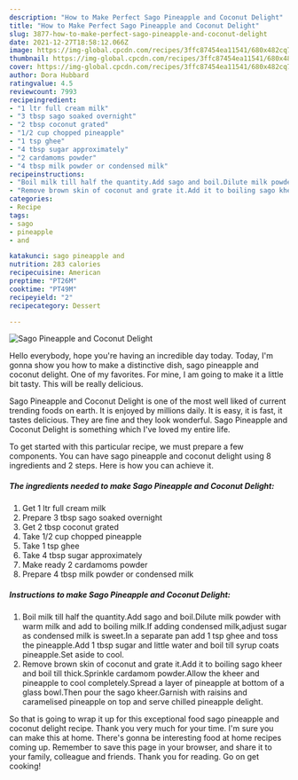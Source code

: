 ```yaml
---
description: "How to Make Perfect Sago Pineapple and Coconut Delight"
title: "How to Make Perfect Sago Pineapple and Coconut Delight"
slug: 3877-how-to-make-perfect-sago-pineapple-and-coconut-delight
date: 2021-12-27T18:58:12.066Z
image: https://img-global.cpcdn.com/recipes/3ffc87454ea11541/680x482cq70/sago-pineapple-and-coconut-delight-recipe-main-photo.jpg
thumbnail: https://img-global.cpcdn.com/recipes/3ffc87454ea11541/680x482cq70/sago-pineapple-and-coconut-delight-recipe-main-photo.jpg
cover: https://img-global.cpcdn.com/recipes/3ffc87454ea11541/680x482cq70/sago-pineapple-and-coconut-delight-recipe-main-photo.jpg
author: Dora Hubbard
ratingvalue: 4.5
reviewcount: 7993
recipeingredient:
- "1 ltr full cream milk"
- "3 tbsp sago soaked overnight"
- "2 tbsp coconut grated"
- "1/2 cup chopped pineapple"
- "1 tsp ghee"
- "4 tbsp sugar approximately"
- "2 cardamoms powder"
- "4 tbsp milk powder or condensed milk"
recipeinstructions:
- "Boil milk till half the quantity.Add sago and boil.Dilute milk powder with warm milk and add to boiling milk.If adding condensed milk,adjust sugar as condensed milk is sweet.In a separate pan add 1 tsp ghee and toss the pineapple.Add 1 tbsp sugar and little water and boil till syrup coats pineapple.Set aside to cool."
- "Remove brown skin of coconut and grate it.Add it to boiling sago kheer and boil till thick.Sprinkle cardamom powder.Allow the kheer and pineapple to cool completely.Spread a layer of pineapple at bottom of a glass bowl.Then pour the sago kheer.Garnish with raisins and caramelised pineapple on top and serve chilled pineapple delight."
categories:
- Recipe
tags:
- sago
- pineapple
- and

katakunci: sago pineapple and 
nutrition: 283 calories
recipecuisine: American
preptime: "PT26M"
cooktime: "PT49M"
recipeyield: "2"
recipecategory: Dessert

---
```



![Sago Pineapple and Coconut Delight](https://img-global.cpcdn.com/recipes/3ffc87454ea11541/680x482cq70/sago-pineapple-and-coconut-delight-recipe-main-photo.jpg)

Hello everybody, hope you're having an incredible day today. Today, I'm gonna show you how to make a distinctive dish, sago pineapple and coconut delight. One of my favorites. For mine, I am going to make it a little bit tasty. This will be really delicious.

Sago Pineapple and Coconut Delight is one of the most well liked of current trending foods on earth. It is enjoyed by millions daily. It is easy, it is fast, it tastes delicious. They are fine and they look wonderful. Sago Pineapple and Coconut Delight is something which I've loved my entire life.




To get started with this particular recipe, we must prepare a few components. You can have sago pineapple and coconut delight using 8 ingredients and 2 steps. Here is how you can achieve it.

<!--inarticleads1-->

##### The ingredients needed to make Sago Pineapple and Coconut Delight:

1. Get 1 ltr full cream milk
1. Prepare 3 tbsp sago soaked overnight
1. Get 2 tbsp coconut grated
1. Take 1/2 cup chopped pineapple
1. Take 1 tsp ghee
1. Take 4 tbsp sugar approximately
1. Make ready 2 cardamoms powder
1. Prepare 4 tbsp milk powder or condensed milk




<!--inarticleads2-->

##### Instructions to make Sago Pineapple and Coconut Delight:

1. Boil milk till half the quantity.Add sago and boil.Dilute milk powder with warm milk and add to boiling milk.If adding condensed milk,adjust sugar as condensed milk is sweet.In a separate pan add 1 tsp ghee and toss the pineapple.Add 1 tbsp sugar and little water and boil till syrup coats pineapple.Set aside to cool.
1. Remove brown skin of coconut and grate it.Add it to boiling sago kheer and boil till thick.Sprinkle cardamom powder.Allow the kheer and pineapple to cool completely.Spread a layer of pineapple at bottom of a glass bowl.Then pour the sago kheer.Garnish with raisins and caramelised pineapple on top and serve chilled pineapple delight.




So that is going to wrap it up for this exceptional food sago pineapple and coconut delight recipe. Thank you very much for your time. I'm sure you can make this at home. There's gonna be interesting food at home recipes coming up. Remember to save this page in your browser, and share it to your family, colleague and friends. Thank you for reading. Go on get cooking!
